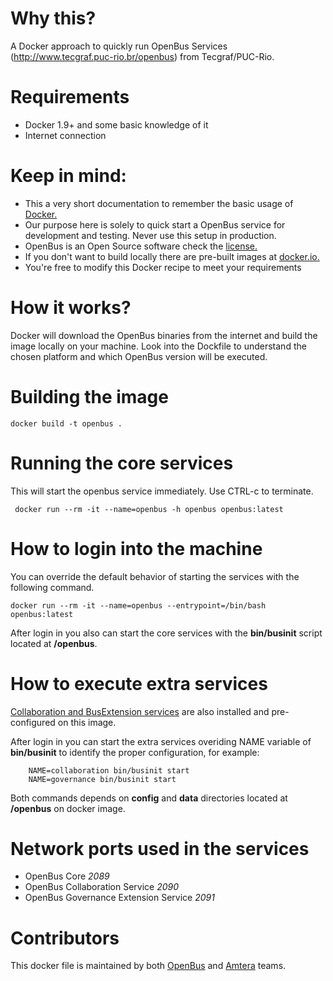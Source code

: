 # Why this? 

A Docker approach to quickly run OpenBus Services (http://www.tecgraf.puc-rio.br/openbus) from Tecgraf/PUC-Rio.

# Requirements

* Docker 1.9+ and some basic knowledge of it
* Internet connection

# Keep in mind:

* This a very short documentation to remember the basic usage of [Docker.](https://www.docker.com/)
* Our purpose here is solely to quick start a OpenBus service for development and testing. Never use this setup in production.
* OpenBus is an Open Source software check the [license.](https://jira.tecgraf.puc-rio.br/confluence/x/u5TWAg)
* If you don't want to build locally there are pre-built images at [docker.io.](https://hub.docker.com/r/amtera/openbus)
* You're free to modify this Docker recipe to meet your requirements

# How it works?

Docker will download the OpenBus binaries from the internet and build the image locally on your machine. 
Look into the Dockfile to understand the chosen platform and which OpenBus version will be executed. 

# Building the image

    docker build -t openbus .
    
# Running the core services

This will start the openbus service immediately. Use CTRL-c to terminate.

     docker run --rm -it --name=openbus -h openbus openbus:latest

# How to login into the machine

You can override the default behavior of starting the services with the following command.

    docker run --rm -it --name=openbus --entrypoint=/bin/bash openbus:latest

After login in you also can start the core services with the **bin/businit** script located at **/openbus**.

# How to execute extra services

[Collaboration and BusExtension services](https://jira.tecgraf.puc-rio.br/confluence/x/Q4EHB) are also installed and pre-configured on this image.

After login in you can start the extra services overiding NAME variable of **bin/businit** to identify the proper configuration, for example:

		NAME=collaboration bin/businit start
		NAME=governance bin/businit start

Both commands depends on **config** and **data** directories located at **/openbus** on docker image.

# Network ports used in the services

* OpenBus Core *2089*
* OpenBus Collaboration Service *2090*
* OpenBus Governance Extension Service *2091*

# Contributors

This docker file is maintained by both [OpenBus](http://www.tecgraf.puc-rio.br/openbus) and [Amtera](http://www.amtera.com.br) teams.
